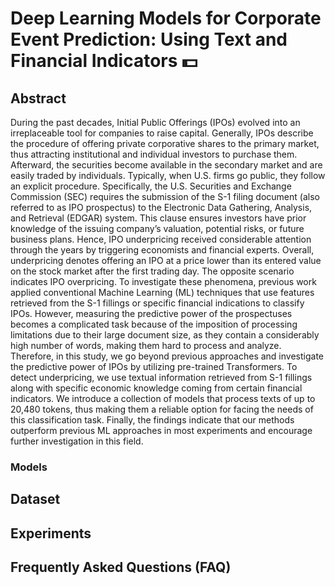 # Deep Learning Models for Corporate Event Prediction: Using Text and Financial Indicators :dollar:

## Abstract
During the past decades, Initial Public Offerings (IPOs) evolved into an irreplaceable tool for companies to raise capital. Generally, IPOs describe the procedure of offering private corporative shares to the primary market, thus attracting institutional and individual investors to purchase them. Afterward, the securities become available in the secondary market and are easily traded by individuals. Typically, when U.S. firms go public, they follow an explicit procedure. Specifically, the U.S. Securities and Exchange Commission (SEC) requires the submission of the S-1 filing document (also referred to as IPO prospectus) to the Electronic Data Gathering, Analysis, and Retrieval (EDGAR) system. This clause ensures investors have prior knowledge of the issuing company’s valuation, potential risks, or future business plans. Hence, IPO underpricing received considerable attention through the years by triggering economists and financial experts. Overall, underpricing denotes offering an IPO at a price lower than its entered value on the stock market after the first trading day. The opposite scenario indicates IPO overpricing. To investigate these phenomena, previous work applied conventional Machine Learning (ML) techniques that use features retrieved from the S-1 fillings or specific financial indications to classify IPOs. However, measuring the predictive power of the prospectuses becomes a complicated task because of the imposition of processing limitations due to their large document size, as they contain a considerably high number of words, making them hard to process and analyze. Therefore, in this study, we go beyond previous approaches and investigate the predictive power of IPOs by utilizing pre-trained Transformers. To detect underpricing, we use textual information retrieved from S-1 fillings along with specific economic knowledge coming from certain financial indicators. We introduce a collection of models that process texts of up to 20,480 tokens, thus making them a reliable option for facing the needs of this classification task. Finally, the findings indicate that our methods outperform previous ML approaches in most experiments and encourage further investigation in this field.

### Models

## Dataset

## Experiments

## Frequently Asked Questions (FAQ)
